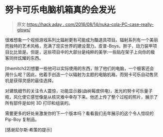 # 努卡可乐电脑机箱真的会发光

> 原文:[https://hack aday . com/2016/08/14/nuka-cola-PC-case-really-glows/](https://hackaday.com/2016/08/14/nuka-cola-pc-case-really-glows/)

很难想象一个视频游戏系列比辐射更有可能成为酷道具项目。辐射系列有一个美丽而独特的艺术风格，充满了现实世界的建设潜力。皮普-Boys，胖子，动力装甲项目比比皆是。但是，这些项目中的大部分是纯粹的美学:一些贴在架子上向你的极客同伴炫耀的东西。

[themitch22]想要一些他可以实际使用的东西，除了他们的电脑，一个极客还会用什么呢？因此，他着手创造一个以辐射为主题的电脑机箱，而努卡可乐自动售货机是获得灵感的最佳选择。

对建筑细节的关注令人震惊，功能显示器(由树莓皮供电)，发光的努卡可乐量子瓶，风化使它感觉像是从核灾难中幸存下来。他还上传了整个过程的照片，展示了所有部件是如何 3D 打印和组装的。

需要更多的好处来激发你的下一个版本吗？看看我们去年展示的这个令人惊叹的 Pip-Boy 复制品。

[感谢尼尔斯·希策的提示]